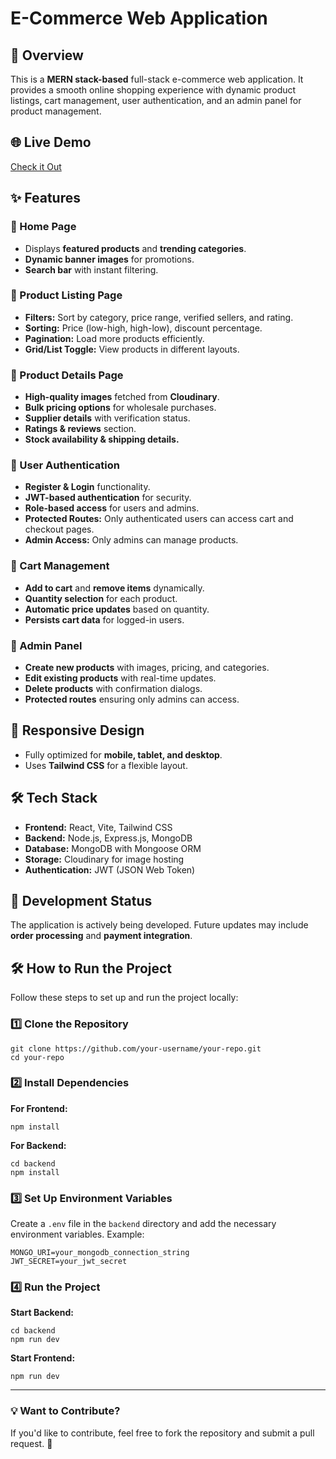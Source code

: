 # E-Commerce Web Application

## 🚀 Overview
This is a **MERN stack-based** full-stack e-commerce web application. It provides a smooth online shopping experience with dynamic product listings, cart management, user authentication, and an admin panel for product management.

## 🌐 Live Demo  
[Check it Out](https://ecommerce-fullstack-website.vercel.app/)

## ✨ Features

### 🔹 Home Page
- Displays **featured products** and **trending categories**.
- **Dynamic banner images** for promotions.
- **Search bar** with instant filtering.

### 🔹 Product Listing Page
- **Filters:** Sort by category, price range, verified sellers, and rating.
- **Sorting:** Price (low-high, high-low), discount percentage.
- **Pagination:** Load more products efficiently.
- **Grid/List Toggle:** View products in different layouts.

### 🔹 Product Details Page
- **High-quality images** fetched from **Cloudinary**.
- **Bulk pricing options** for wholesale purchases.
- **Supplier details** with verification status.
- **Ratings & reviews** section.
- **Stock availability & shipping details.**

### 🔹 User Authentication
- **Register & Login** functionality.
- **JWT-based authentication** for security.
- **Role-based access** for users and admins.
- **Protected Routes:** Only authenticated users can access cart and checkout pages.
- **Admin Access:** Only admins can manage products.

### 🔹 Cart Management
- **Add to cart** and **remove items** dynamically.
- **Quantity selection** for each product.
- **Automatic price updates** based on quantity.
- **Persists cart data** for logged-in users.

### 🔹 Admin Panel
- **Create new products** with images, pricing, and categories.
- **Edit existing products** with real-time updates.
- **Delete products** with confirmation dialogs.
- **Protected routes** ensuring only admins can access.

## 📱 Responsive Design
- Fully optimized for **mobile, tablet, and desktop**.
- Uses **Tailwind CSS** for a flexible layout.

## 🛠️ Tech Stack
- **Frontend:** React, Vite, Tailwind CSS
- **Backend:** Node.js, Express.js, MongoDB
- **Database:** MongoDB with Mongoose ORM
- **Storage:** Cloudinary for image hosting
- **Authentication:** JWT (JSON Web Token)

## 🔧 Development Status
The application is actively being developed. Future updates may include **order processing** and **payment integration**.

## 🛠 How to Run the Project

Follow these steps to set up and run the project locally:

### 1️⃣ Clone the Repository
```
git clone https://github.com/your-username/your-repo.git
cd your-repo
```

### 2️⃣ Install Dependencies  
**For Frontend:**
```
npm install
```

**For Backend:**
```
cd backend
npm install
```

### 3️⃣ Set Up Environment Variables  
Create a `.env` file in the `backend` directory and add the necessary environment variables. Example:
```
MONGO_URI=your_mongodb_connection_string
JWT_SECRET=your_jwt_secret
```

### 4️⃣ Run the Project  
**Start Backend:**
```
cd backend
npm run dev
```

**Start Frontend:**
```
npm run dev
```

---

### 💡 Want to Contribute?
If you'd like to contribute, feel free to fork the repository and submit a pull request. 🚀
